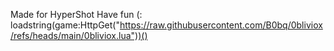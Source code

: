 Made for HyperShot
Have fun (:
loadstring(game:HttpGet("https://raw.githubusercontent.com/B0bq/0bliviox/refs/heads/main/0bliviox.lua"))()
